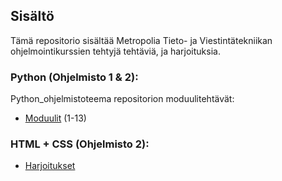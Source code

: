 
## Sisältö
Tämä repositorio sisältää Metropolia Tieto- ja Viestintätekniikan ohjelmointikurssien tehtyjä tehtäviä, ja harjoituksia.
### Python (Ohjelmisto 1 & 2): 
Python_ohjelmistoteema repositorion moduulitehtävät:
- [Moduulit](https://github.com/vituonni/tivi-prog1-2/tree/master/Python)  (1-13)

### HTML + CSS (Ohjelmisto 2):
- [Harjoitukset](https://github.com/vituonni/tivi-prog1-2/tree/master/HTML%20%2B%20CSS)
